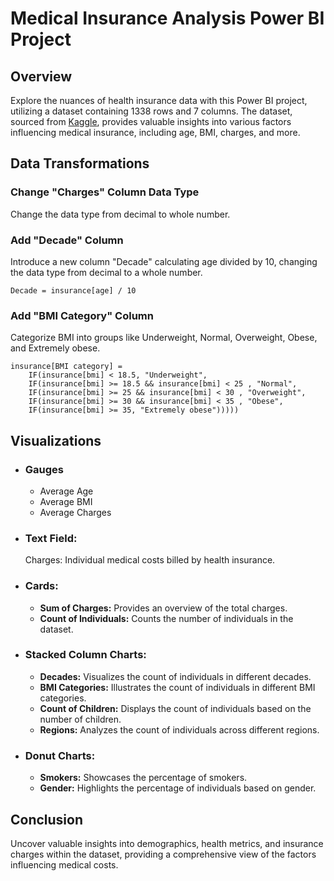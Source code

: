 # Medical Insurance Analysis Power BI Project

## Overview

Explore the nuances of health insurance data with this Power BI project, utilizing a dataset containing 1338 rows and 7 columns. The dataset, sourced from [Kaggle](https://www.kaggle.com/datasets/mirichoi0218/insurance), provides valuable insights into various factors influencing medical insurance, including age, BMI, charges, and more.

## Data Transformations

### Change "Charges" Column Data Type
Change the data type from decimal to whole number.

### Add "Decade" Column
Introduce a new column "Decade" calculating age divided by 10, changing the data type from decimal to a whole number.
```
Decade = insurance[age] / 10
```

### Add "BMI Category" Column
Categorize BMI into groups like Underweight, Normal, Overweight, Obese, and Extremely obese.
```
insurance[BMI category] =
    IF(insurance[bmi] < 18.5, "Underweight",
    IF(insurance[bmi] >= 18.5 && insurance[bmi] < 25 , "Normal",
    IF(insurance[bmi] >= 25 && insurance[bmi] < 30 , "Overweight",
    IF(insurance[bmi] >= 30 && insurance[bmi] < 35 , "Obese",
    IF(insurance[bmi] >= 35, "Extremely obese")))))
```

## Visualizations

- ### **Gauges**
  - Average Age
  - Average BMI
  - Average Charges

- ### **Text Field:** 
    Charges: Individual medical costs billed by health insurance.

- ### **Cards:**
  - **Sum of Charges:** Provides an overview of the total charges.
  - **Count of Individuals:** Counts the number of individuals in the dataset.

- ### **Stacked Column Charts:**
  - **Decades:** Visualizes the count of individuals in different decades.
  - **BMI Categories:** Illustrates the count of individuals in different BMI categories.
  - **Count of Children:** Displays the count of individuals based on the number of children.
  - **Regions:** Analyzes the count of individuals across different regions.

- ### **Donut Charts:**
  - **Smokers:** Showcases the percentage of smokers.
  - **Gender:** Highlights the percentage of individuals based on gender.

## Conclusion

Uncover valuable insights into demographics, health metrics, and insurance charges within the dataset, providing a comprehensive view of the factors influencing medical costs.
